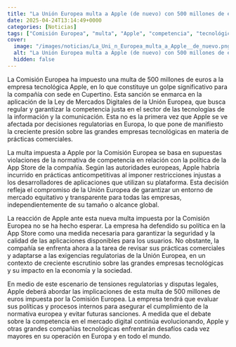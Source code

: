 ```yaml
---
title: "La Unión Europea multa a Apple (de nuevo) con 500 millones de euros por la política de su App Store"
date: 2025-04-24T13:14:49+0000
categories: [Noticias]
tags: ["Comisión Europea", "multa", "Apple", "competencia", "tecnológica", "regulación", "mercado digital."]
cover:
  image: "/images/noticias/La_Uni_n_Europea_multa_a_Apple__de_nuevo.png"
  alt: "La Unión Europea multa a Apple (de nuevo) con 500 millones de euros por la política de su App Store"
  hidden: false
---
```


La Comisión Europea ha impuesto una multa de 500 millones de euros a la empresa tecnológica Apple, en lo que constituye un golpe significativo para la compañía con sede en Cupertino. Esta sanción se enmarca en la aplicación de la Ley de Mercados Digitales de la Unión Europea, que busca regular y garantizar la competencia justa en el sector de las tecnologías de la información y la comunicación. Esta no es la primera vez que Apple se ve afectada por decisiones regulatorias en Europa, lo que pone de manifiesto la creciente presión sobre las grandes empresas tecnológicas en materia de prácticas comerciales.

La multa impuesta a Apple por la Comisión Europea se basa en supuestas violaciones de la normativa de competencia en relación con la política de la App Store de la compañía. Según las autoridades europeas, Apple habría incurrido en prácticas anticompetitivas al imponer restricciones injustas a los desarrolladores de aplicaciones que utilizan su plataforma. Esta decisión refleja el compromiso de la Unión Europea de garantizar un entorno de mercado equitativo y transparente para todas las empresas, independientemente de su tamaño o alcance global.

La reacción de Apple ante esta nueva multa impuesta por la Comisión Europea no se ha hecho esperar. La empresa ha defendido su política en la App Store como una medida necesaria para garantizar la seguridad y la calidad de las aplicaciones disponibles para los usuarios. No obstante, la compañía se enfrenta ahora a la tarea de revisar sus prácticas comerciales y adaptarse a las exigencias regulatorias de la Unión Europea, en un contexto de creciente escrutinio sobre las grandes empresas tecnológicas y su impacto en la economía y la sociedad.

En medio de este escenario de tensiones regulatorias y disputas legales, Apple deberá abordar las implicaciones de esta multa de 500 millones de euros impuesta por la Comisión Europea. La empresa tendrá que evaluar sus políticas y procesos internos para asegurar el cumplimiento de la normativa europea y evitar futuras sanciones. A medida que el debate sobre la competencia en el mercado digital continúa evolucionando, Apple y otras grandes compañías tecnológicas enfrentarán desafíos cada vez mayores en su operación en Europa y en todo el mundo.
